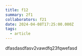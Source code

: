 ```yaml
---
title: f12
summary: 2f1
collaborators: f21
date: 2024-04-08T17:25:00.000Z
tags:
  - article
---
```

dfasdasdfasv2vawdfq23fqwefasd
